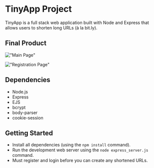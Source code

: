 # TinyApp Project

TinyApp is a full stack web application built with Node and Express that allows users to shorten long URLs (à la bit.ly).

## Final Product

!["Main Page"](https://imgur.com/vAJZD0p)

!["Registration Page"](https://imgur.com/ovxgAUW)

## Dependencies

- Node.js
- Express
- EJS
- bcrypt
- body-parser
- cookie-session

## Getting Started

- Install all dependencies (using the `npm install` command).
- Run the development web server using the `node express_server.js` command.
- Must register and login before you can create any shortened URLs.